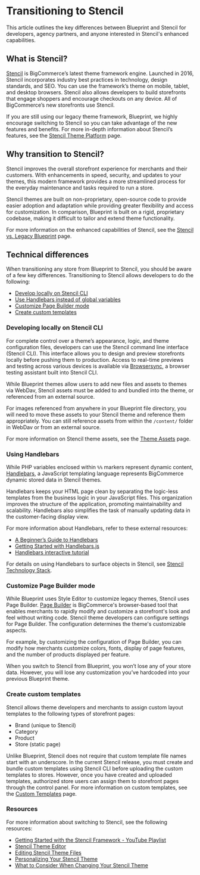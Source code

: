 # Transitioning to Stencil



This article outlines the key differences between Blueprint and Stencil for developers, agency partners, and anyone interested in Stencil's enhanced capabilities.

##  What is Stencil?

[Stencil](https://bigcommerce-dev-center.netlify.app/stencil-docs/getting-started/about-stencil) is BigCommerce’s latest theme framework engine. Launched in 2016, Stencil incorporates industry best practices in technology, design standards, and SEO. You can use the framework’s theme on mobile, tablet, and desktop browsers. Stencil also allows developers to build storefronts that engage shoppers and encourage checkouts on any device. All of BigCommerce’s new storefronts use Stencil.

If you are still using our legacy theme framework, Blueprint, we highly encourage switching to Stencil so you can take advantage of the new features and benefits. For more in-depth information about Stencil’s features, see the [Stencil Theme Platform](https://support.bigcommerce.com/s/article/The-Stencil-Theme-Platform#features) page.

## Why transition to Stencil?

Stencil improves the overall storefront experience for merchants and their customers. With enhancements in speed, security, and updates to your themes, this modern framework provides a more streamlined process for the everyday maintenance and tasks required to run a store.

Stencil themes are built on non-proprietary, open-source code to provide easier adoption and adaptation while providing greater flexibility and access for customization. In comparison, Blueprint is built on a rigid, proprietary codebase, making it difficult to tailor and extend theme functionality.

For more information on the enhanced capabilities of Stencil, see the [Stencil vs. Legacy Blueprint](https://support.bigcommerce.com/s/article/The-Stencil-Theme-Platform#compare) page.

## Technical differences

When transitioning any store from Blueprint to Stencil, you should be aware of a few key differences. Transitioning to Stencil allows developers to do the following:
- [Develop locally on Stencil CLI](#developing-locally-on-stencil-cli)
- [Use Handlebars instead of global variables](#using-handlebars)
- [Customize Page Builder mode](#customize-page-builder-mode)
- [Create custom templates](#create-custom-templates)


### Developing locally on Stencil CLI

For complete control over a theme’s appearance, logic, and theme configuration files, developers can use the Stencil command line interface (Stencil CLI). This interface allows you to design and preview storefronts locally before pushing them to production. Access to real-time previews and testing across various devices is available via [Browsersync](https://www.browsersync.io/), a browser testing assistant built into Stencil CLI.


While Blueprint themes allow users to add new files and assets to themes via WebDav, Stencil assets must be added to and bundled into the theme, or referenced from an external source.

For images referenced from anywhere in your Blueprint file directory, you will need to move these assets to your Stencil theme and reference them appropriately. You can still reference assets from within the `/content/` folder in WebDav or from an external source.

For more information on Stencil theme assets, see the [Theme Assets](https://bigcommerce-dev-center.netlify.app/stencil-docs/storefront-customization/theme-assets) page.

### Using Handlebars


While PHP variables enclosed within `%%` markers represent dynamic content, [Handlebars](https://handlebarsjs.com/), a JavaScript templating language represents BigCommerce dynamic stored data in Stencil themes.

Handlebars keeps your HTML page clean by separating the logic-less templates from the business logic in your JavaScript files. This organization improves the structure of the application, promoting maintainability and scalability. Handlebars also simplifies the task of manually updating data in the customer-facing display view.


For more information about Handlebars, refer to these external resources:
- [A Beginner’s Guide to Handlebars](https://www.sitepoint.com/a-beginners-guide-to-handlebars/)
- [Getting Started with Handlebars.js](http://blog.teamtreehouse.com/getting-started-with-handlebars-js)
- [Handlebars interactive tutorial](http://tryhandlebarsjs.com/)

For details on using Handlebars to surface objects in Stencil, see [Stencil Technology Stack](https://bigcommerce-dev-center.netlify.app/stencil-docs/getting-started/stencil-technology-stack).

### Customize Page Builder mode

While Blueprint uses Style Editor to customize legacy themes, Stencil uses Page Builder. [Page Builder](https://support.bigcommerce.com/s/article/Page-Builder) is BigCommerce's browser-based tool that enables merchants to rapidly modify and customize a storefront's look and feel without writing code. Stencil theme developers can configure settings for Page Builder. The configuration determines the theme's customizable aspects.

For example, by customizing the configuration of Page Builder, you can modify how merchants customize colors, fonts, display of page features, and the number of products displayed per feature.

When you switch to Stencil from Blueprint, you won’t lose any of your store data. However, you will lose any customization you’ve hardcoded into your previous Blueprint theme.

### Create custom templates

Stencil allows theme developers and merchants to assign custom layout templates to the following types of storefront pages:
- Brand (unique to Stencil)
- Category
- Product
- Store (static page)

Unlike Blueprint, Stencil does not require that custom template file names start with an underscore. In the current Stencil release, you must create and bundle custom templates using Stencil CLI before uploading the custom templates to stores. However, once you have created and uploaded templates, authorized store users can assign them to storefront pages through the control panel. For more information on custom templates, see the [Custom Templates](https://bigcommerce-dev-center.netlify.app/stencil-docs/storefront-customization/custom-templates) page.

### Resources

For more information about switching to Stencil, see the following resources:
- [Getting Started with the Stencil Framework - YouTube Playlist](//youtube.com/watch?v=s5_GjU51h-w&list=PLwTYtMwfzbe7EZiIWPAmPtuwRHkY7BG-0&index=1)
- [Stencil Theme Editor](https://support.bigcommerce.com/s/article/Stencil-Themes)
- [Editing Stencil Theme Files](https://support.bigcommerce.com/s/article/Stencil-Themes#edit)
- [Personalizing Your Stencil Theme](https://support.bigcommerce.com/articles/Learning/Personalizing-your-New-Theme)
- [What to Consider When Changing Your Stencil Theme](https://support.bigcommerce.com/s/article/What-to-Consider-When-Changing-Your-Theme)
